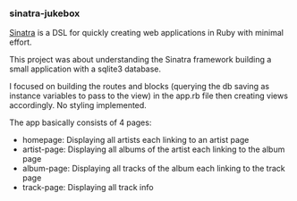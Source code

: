 ### sinatra-jukebox

[Sinatra](http://sinatrarb.com/) is a DSL for quickly creating web applications in Ruby with minimal effort.

This project was about understanding the Sinatra framework building a small application with a sqlite3 database.

I focused on building the routes and blocks (querying the db saving as instance variables to pass to the view) in the app.rb file then creating views accordingly. No styling implemented. 

The app basically consists of 4 pages:
- homepage: Displaying all artists each linking to an artist page
- artist-page: Displaying all albums of the artist each linking to the album page
- album-page: Displaying all tracks of the album each linking to the track page
- track-page: Displaying all track info

